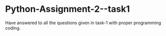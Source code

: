 # Python-Assignment-2--task1
Have answered to all the questions given in task-1 with proper programming coding.
